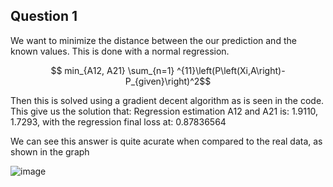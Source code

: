 ## Question 1
 We want to minimize the distance between the our prediction and the known values. This is done with a normal regression.
 
 $$ min_{A12, A21} \sum_{n=1} ^{11}\left(P\left(Xi,A\right)-P_{given}\right)^2$$
 
 Then this is solved using a gradient decent algorithm as is seen in the code. This give us the solution that:
Regression estimation A12 and A21 is: 1.9110, 1.7293, with the regression final loss at:  0.87836564

We can see this  answer is quite acurate when compared to the real data, as shown in the graph

![image](https://user-images.githubusercontent.com/73143081/194738405-90d88e00-947f-4cb5-97f8-6ed15ee88cc3.png)
